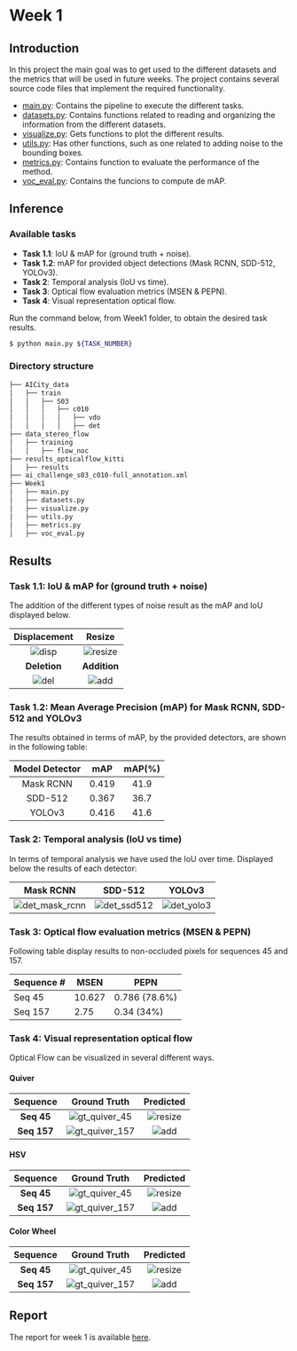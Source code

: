 # Week 1

## Introduction
In this project the main goal was to get used to the different datasets and the metrics that will be used in future weeks. The project contains several source code files that implement the required functionality.

* [main.py](https://github.com/mcv-m6-video/mcv-m6-2021-team3/blob/main/Week1/main.py): Contains the pipeline to execute the different tasks.
* [datasets.py](https://github.com/mcv-m6-video/mcv-m6-2021-team3/blob/main/Week1/datasets.py): Contains functions related to reading and organizing the information from the different datasets.
* [visualize.py](https://github.com/mcv-m6-video/mcv-m6-2021-team3/blob/main/Week1/visualize.py): Gets functions to plot the different results. 
* [utils.py](https://github.com/mcv-m6-video/mcv-m6-2021-team3/blob/main/Week1/utils.py): Has other functions, such as one related to adding noise to the bounding boxes. 
* [metrics.py](https://github.com/mcv-m6-video/mcv-m6-2021-team3/blob/main/Week1/metrics.py): Contains function to evaluate the performance of the method.
* [voc_eval.py](https://github.com/mcv-m6-video/mcv-m6-2021-team3/blob/main/Week1/voc_eval.py): Contains the funcions to compute de mAP.


## Inference
### Available tasks
* **Task 1.1**: IoU & mAP for (ground truth + noise).
* **Task 1.2**: mAP for provided object detections (Mask RCNN, SDD-512, YOLOv3).
* **Task 2**: Temporal analysis (IoU vs time).
* **Task 3**: Optical flow evaluation metrics (MSEN & PEPN).
* **Task 4**: Visual representation optical flow.

Run the command below, from Week1 folder, to obtain the desired task results.

```bash
$ python main.py ${TASK_NUMBER}
```

### Directory structure

```bash
├── AICity_data
│   ├── train
│   │   ├── S03
│   │   │   ├── c010
│   │   │   │   ├── vdo
│   │   │   │   ├── det
├── data_stereo_flow
│   ├── training
│   │   ├── flow_noc
├── results_opticalflow_kitti
│   ├── results
├── ai_challenge_s03_c010-full_annotation.xml
├── Week1
│   ├── main.py
│   ├── datasets.py
│   ├── visualize.py
│   ├── utils.py
│   ├── metrics.py
│   ├── voc_eval.py
```

## Results
### Task 1.1: IoU & mAP for (ground truth + noise)

The addition of the different types of noise result as the mAP and IoU displayed below.

| <center>**Displacement**</center> | <center>**Resize**</center> |
| :---: | :---: |
| ![disp](https://github.com/mcv-m6-video/mcv-m6-2021-team3/blob/main/Week1/noise/displacement.png) | ![resize](https://github.com/mcv-m6-video/mcv-m6-2021-team3/blob/main/Week1/noise/noise.png) |
| <center>**Deletion**</center> | <center>**Addition**</center> |
| ![del](https://github.com/mcv-m6-video/mcv-m6-2021-team3/blob/main/Week1/noise/delete.png) | ![add](https://github.com/mcv-m6-video/mcv-m6-2021-team3/blob/main/Week1/noise/generate.png) |




### Task 1.2: Mean Average Precision (mAP) for Mask RCNN, SDD-512 and YOLOv3

The results obtained in terms of mAP, by the provided detectors, are shown in the following table:

| <center>**Model Detector**</center> | <center>**mAP**</center> | <center>**mAP(%)**</center> |
| :---: | :---: | :---: |
| Mask RCNN | <center>0.419</center> | <center>41.9</center> |
| SDD-512 | <center>0.367</center> | <center>36.7</center> |
| YOLOv3 | <center>0.416</center> | <center>41.6</center> |

### Task 2: Temporal analysis (IoU vs time)

In terms of temporal analysis we have used the IoU over time. Displayed below the results of each detector:

| <center>**Mask RCNN**</center> | <center>**SDD-512**</center> | <center>**YOLOv3**</center> |
| :---: | :---: | :---: |
| ![det_mask_rcnn](https://github.com/mcv-m6-video/mcv-m6-2021-team3/blob/main/Week1/task2/det_mask_rcnn.gif) | ![det_ssd512](https://github.com/mcv-m6-video/mcv-m6-2021-team3/blob/main/Week1/task2/det_ssd512.gif) | ![det_yolo3](https://github.com/mcv-m6-video/mcv-m6-2021-team3/blob/main/Week1/task2/det_yolo3.gif) |

### Task 3: Optical flow evaluation metrics (MSEN & PEPN)

Following table display results to non-occluded pixels for sequences 45 and 157.

<!DOCTYPE html>
<table>
<thead>
  <tr>
    <th>Sequence #</th>
    <th>MSEN</th>
    <th>PEPN</th>
  </tr>
</thead>
<tbody>
  <tr>
    <td>Seq 45</td>
    <td>10.627</td>
    <td>0.786 (78.6%)</td>
  </tr>
  <tr>
    <td>Seq 157</td>
    <td>2.75</td>
    <td>0.34 (34%)</td>
  </tr>
</tbody>
</table>
</html>

### Task 4: Visual representation optical flow

Optical Flow can be visualized in several different ways.

#### Quiver

|Sequence| <center>**Ground Truth**</center> | <center>**Predicted**</center> |
| :---: | :---: | :---: |
| **Seq 45** | ![gt_quiver_45](https://github.com/mcv-m6-video/mcv-m6-2021-team3/blob/main/Week1/task4/flow_gt_000045_10_quiver.png) | ![resize](https://github.com/mcv-m6-video/mcv-m6-2021-team3/blob/main/Week1/task4/flow_det_000045_10_quiver.png) |
| **Seq 157** | ![gt_quiver_157](https://github.com/mcv-m6-video/mcv-m6-2021-team3/blob/main/Week1/task4/flow_gt_000157_10_quiver.png) | ![add](https://github.com/mcv-m6-video/mcv-m6-2021-team3/blob/main/Week1/task4/flow_det_000157_10_quiver.png) |

#### HSV

|Sequence| <center>**Ground Truth**</center> | <center>**Predicted**</center> |
| :---: | :---: | :---: |
| **Seq 45** | ![gt_quiver_45](https://github.com/mcv-m6-video/mcv-m6-2021-team3/blob/main/Week1/task4/flow_gt_000045_10_hsv.png) | ![resize](https://github.com/mcv-m6-video/mcv-m6-2021-team3/blob/main/Week1/task4/flow_det_000045_10_hsv.png) |
| **Seq 157** | ![gt_quiver_157](https://github.com/mcv-m6-video/mcv-m6-2021-team3/blob/main/Week1/task4/flow_gt_000157_10_hsv.png) | ![add](https://github.com/mcv-m6-video/mcv-m6-2021-team3/blob/main/Week1/task4/flow_det_000157_10_hsv.png) |

#### Color Wheel

|Sequence| <center>**Ground Truth**</center> | <center>**Predicted**</center> |
| :---: | :---: | :---: |
| **Seq 45** | ![gt_quiver_45](https://github.com/mcv-m6-video/mcv-m6-2021-team3/blob/main/Week1/task4/flow_gt_000045_10_color_wheel.png) | ![resize](https://github.com/mcv-m6-video/mcv-m6-2021-team3/blob/main/Week1/task4/flow_det_000045_10_color_wheel.png) |
| **Seq 157** | ![gt_quiver_157](https://github.com/mcv-m6-video/mcv-m6-2021-team3/blob/main/Week1/task4/flow_gt_000157_10_color_wheel.png) | ![add](https://github.com/mcv-m6-video/mcv-m6-2021-team3/blob/main/Week1/task4/flow_det_000157_10_color_wheel.png) |



## Report
The report for week 1 is available [here](https://docs.google.com/presentation/d/1fW_KEDz9zGoJzBtoJuXenhzcsG9WRU2GkyU0DSTTnB4/edit?usp=sharing).
